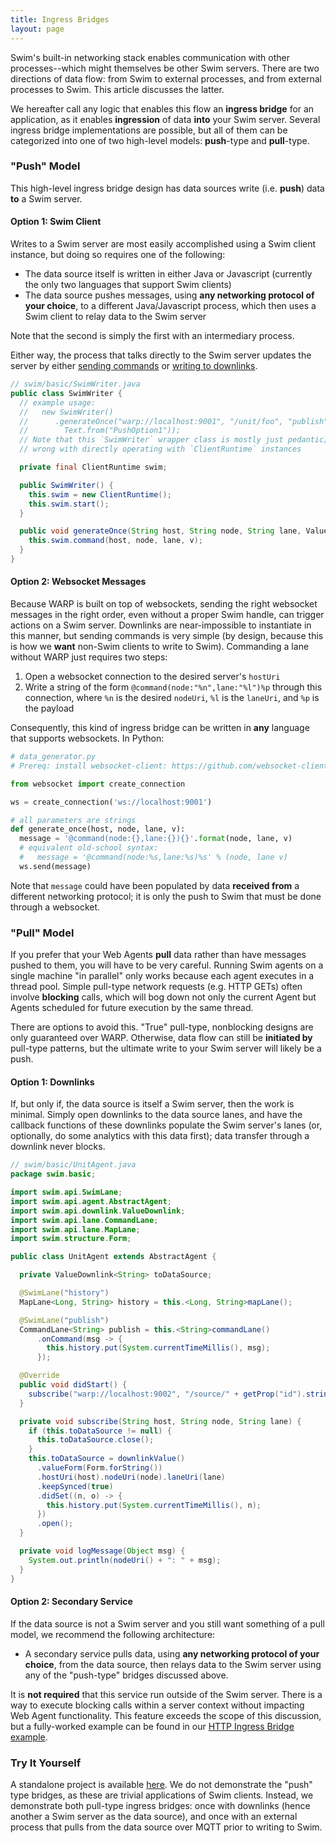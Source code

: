 ```yaml
---
title: Ingress Bridges
layout: page
---
```


Swim's built-in networking stack enables communication with other processes--which might themselves be other Swim servers. There are two directions of data flow: from Swim to external processes, and from external processes to Swim. This article discusses the latter.

We hereafter call any logic that enables this flow an **ingress bridge** for an application, as it enables **ingression** of data **into** your Swim server. Several ingress bridge implementations are possible, but all of them can be categorized into one of two high-level models: **push**-type and **pull**-type.

### "Push" Model

This high-level ingress bridge design has data sources write (i.e. **push**) data **to** a Swim server.

#### Option 1: Swim Client

Writes to a Swim server are most easily accomplished using a Swim client instance, but doing so requires one of the following:

- The data source itself is written in either Java or Javascript (currently the only two languages that support Swim clients)
- The data source pushes messages, using **any networking protocol of your choice**, to a different Java/Javascript process, which then uses a Swim client to relay data to the Swim server

Note that the second is simply the first with an intermediary process.

Either way, the process that talks directly to the Swim server updates the server by either [sending commands](/reference/command-lanes) or [writing to downlinks](/reference/downlinks).

```java
// swim/basic/SwimWriter.java
public class SwimWriter {
  // example usage:
  //   new SwimWriter()
  //      .generateOnce("warp://localhost:9001", "/unit/foo", "publish",
  //        Text.from("PushOption1"));
  // Note that this `SwimWriter` wrapper class is mostly just pedantic; nothing
  // wrong with directly operating with `ClientRuntime` instances

  private final ClientRuntime swim;

  public SwimWriter() {
    this.swim = new ClientRuntime();
    this.swim.start();
  }

  public void generateOnce(String host, String node, String lane, Value v) {
    this.swim.command(host, node, lane, v);
  }
}
```

#### Option 2: Websocket Messages

Because WARP is built on top of websockets, sending the right websocket messages in the right order, even without a proper Swim handle, can trigger actions on a Swim server. Downlinks are near-impossible to instantiate in this manner, but sending commands is very simple (by design, because this is how we **want** non-Swim clients to write to Swim). Commanding a lane without WARP just requires two steps:

1. Open a websocket connection to the desired server's `hostUri`
1. Write a string of the form `@command(node:"%n",lane:"%l")%p` through this connection, where `%n` is the desired `nodeUri`, `%l` is the `laneUri`, and `%p` is the payload

Consequently, this kind of ingress bridge can be written in **any** language that supports websockets. In Python:

```python
# data_generator.py
# Prereq: install websocket-client: https://github.com/websocket-client/websocket-client

from websocket import create_connection

ws = create_connection('ws://localhost:9001')

# all parameters are strings
def generate_once(host, node, lane, v):
  message = '@command(node:{},lane:{}){}'.format(node, lane, v)
  # equivalent old-school syntax:
  #   message = '@command(node:%s,lane:%s)%s' % (node, lane v)
  ws.send(message)
```

Note that `message` could have been populated by data **received from** a different networking protocol; it is only the push to Swim that must be done through a websocket.

### "Pull" Model

If you prefer that your Web Agents **pull** data rather than have messages pushed to them, you will have to be very careful. Running Swim agents on a single machine "in parallel" only works because each agent executes in a thread pool. Simple pull-type network requests (e.g. HTTP GETs) often involve **blocking** calls, which will bog down not only the current Agent but Agents scheduled for future execution by the same thread.

There are options to avoid this. "True" pull-type, nonblocking designs are only guaranteed over WARP. Otherwise, data flow can still be **initiated by** pull-type patterns, but the ultimate write to your Swim server will likely be a push.

#### Option 1: Downlinks

If, but only if, the data source is itself a Swim server, then the work is minimal. Simply open downlinks to the data source lanes, and have the callback functions of these downlinks populate the Swim server's lanes (or, optionally, do some analytics with this data first); data transfer through a downlink never blocks.

```java
// swim/basic/UnitAgent.java
package swim.basic;

import swim.api.SwimLane;
import swim.api.agent.AbstractAgent;
import swim.api.downlink.ValueDownlink;
import swim.api.lane.CommandLane;
import swim.api.lane.MapLane;
import swim.structure.Form;

public class UnitAgent extends AbstractAgent {

  private ValueDownlink<String> toDataSource;

  @SwimLane("history")
  MapLane<Long, String> history = this.<Long, String>mapLane();

  @SwimLane("publish")
  CommandLane<String> publish = this.<String>commandLane()
      .onCommand(msg -> {
        this.history.put(System.currentTimeMillis(), msg);
      });

  @Override
  public void didStart() {
    subscribe("warp://localhost:9002", "/source/" + getProp("id").stringValue(), "val");
  }

  private void subscribe(String host, String node, String lane) {
    if (this.toDataSource != null) {
      this.toDataSource.close();
    }
    this.toDataSource = downlinkValue()
      .valueForm(Form.forString())
      .hostUri(host).nodeUri(node).laneUri(lane)
      .keepSynced(true)
      .didSet((n, o) -> {
        this.history.put(System.currentTimeMillis(), n);
      })
      .open();
  }

  private void logMessage(Object msg) {
    System.out.println(nodeUri() + ": " + msg);
  }
}
```

#### Option 2: Secondary Service

If the data source is not a Swim server and you still want something of a pull model, we recommend the following architecture:

- A secondary service pulls data, using **any networking protocol of your choice**, from the data source, then relays data to the Swim server using any of the "push-type" bridges discussed above.

It is **not required** that this service run outside of the Swim server. There is a way to execute blocking calls within a server context without impacting Web Agent functionality. This feature exceeds the scope of this discussion, but a fully-worked example can be found in our [HTTP Ingress Bridge example](/reference/http-ingress-bridges).

### Try It Yourself

A standalone project is available [here](https://github.com/swimos/cookbook/tree/master/ingress_bridges). We do not demonstrate the "push" type bridges, as these are trivial applications of Swim clients. Instead, we demonstrate both pull-type ingress bridges: once with downlinks (hence another a Swim server as the data source), and once with an external process that pulls from the data source over MQTT prior to writing to Swim.
